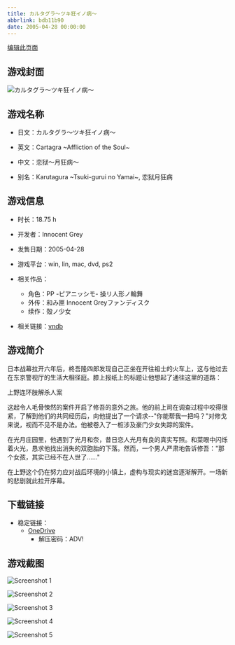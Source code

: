 ```yaml
---
title: カルタグラ～ツキ狂イノ病～
abbrlink: bdb11b90
date: 2005-04-28 00:00:00
---
```

[编辑此页面](https://github.com/ACG-3/ADV3-source/blob/main/source/_posts/games/%E3%82%AB%E3%83%AB%E3%82%BF%E3%82%B0%E3%83%A9%EF%BD%9E%E3%83%84%E3%82%AD%E7%8B%82%E3%82%A4%E3%83%8E%E7%97%85%EF%BD%9E.md)

## 游戏封面

![カルタグラ～ツキ狂イノ病～](https://pan.timero.xyz/d/onedrive/img_lib_001/%E3%82%AB%E3%83%AB%E3%82%BF%E3%82%B0%E3%83%A9%EF%BD%9E%E3%83%84%E3%82%AD%E7%8B%82%E3%82%A4%E3%83%8E%E7%97%85%EF%BD%9E_cover.avif)


## 游戏名称

- 日文：カルタグラ～ツキ狂イノ病～
- 英文：Cartagra ~Affliction of the Soul~
- 中文：恋狱～月狂病～

- 别名：Karutagura ~Tsuki-gurui no Yamai~, 恋狱月狂病


## 游戏信息

- 时长：18.75 h
- 开发者：Innocent Grey
- 发售日期：2005-04-28
- 游戏平台：win, lin, mac, dvd, ps2
- 相关作品：
   - 角色：PP -ピアニッシモ- 操リ人形ノ輪舞
   - 外传：和み匣 Innocent Greyファンディスク
   - 续作：殻ノ少女

- 相关链接：[vndb](https://vndb.org/v515)


## 游戏简介

日本战幕拉开六年后，柊吾隆四郎发现自己正坐在开往祖士的火车上，这与他过去在东京警视厅的生活大相径庭。膝上报纸上的标题让他想起了通往这里的道路：

上野连环肢解杀人案

这起令人毛骨悚然的案件开启了修吾的意外之旅。他的前上司在调查过程中咬得很紧，了解到他们的共同经历后，向他提出了一个请求--"你能帮我一把吗？"对修戈来说，视而不见不是办法。他被卷入了一桩涉及豪门少女失踪的案件。

在光月庄园里，他遇到了光月和奈，昔日恋人光月有良的真实写照。和菜眼中闪烁着火光，恳求他找出消失的双胞胎的下落。然而，一个男人严肃地告诉修吾："那个女孩，其实已经不在人世了......"

在上野这个仍在努力应对战后环境的小镇上，虚构与现实的迷宫逐渐解开。一场新的悲剧就此拉开序幕。




## 下载链接

- 稳定链接：
    - [OneDrive](https://pan.timero.xyz/onedrive/adv_lib_001/%E3%82%AB%E3%83%AB%E3%82%BF%E3%82%B0%E3%83%A9%EF%BD%9E%E3%83%84%E3%82%AD%E7%8B%82%E3%82%A4%E3%83%8E%E7%97%85%EF%BD%9E)
        - 解压密码：ADV!



## 游戏截图


![Screenshot 1](https://pan.timero.xyz/d/onedrive/img_lib_001/%E3%82%AB%E3%83%AB%E3%82%BF%E3%82%B0%E3%83%A9%EF%BD%9E%E3%83%84%E3%82%AD%E7%8B%82%E3%82%A4%E3%83%8E%E7%97%85%EF%BD%9E_Screenshot_1.avif)

![Screenshot 2](https://pan.timero.xyz/d/onedrive/img_lib_001/%E3%82%AB%E3%83%AB%E3%82%BF%E3%82%B0%E3%83%A9%EF%BD%9E%E3%83%84%E3%82%AD%E7%8B%82%E3%82%A4%E3%83%8E%E7%97%85%EF%BD%9E_Screenshot_2.avif)

![Screenshot 3](https://pan.timero.xyz/d/onedrive/img_lib_001/%E3%82%AB%E3%83%AB%E3%82%BF%E3%82%B0%E3%83%A9%EF%BD%9E%E3%83%84%E3%82%AD%E7%8B%82%E3%82%A4%E3%83%8E%E7%97%85%EF%BD%9E_Screenshot_3.avif)

![Screenshot 4](https://pan.timero.xyz/d/onedrive/img_lib_001/%E3%82%AB%E3%83%AB%E3%82%BF%E3%82%B0%E3%83%A9%EF%BD%9E%E3%83%84%E3%82%AD%E7%8B%82%E3%82%A4%E3%83%8E%E7%97%85%EF%BD%9E_Screenshot_4.avif)

![Screenshot 5](https://pan.timero.xyz/d/onedrive/img_lib_001/%E3%82%AB%E3%83%AB%E3%82%BF%E3%82%B0%E3%83%A9%EF%BD%9E%E3%83%84%E3%82%AD%E7%8B%82%E3%82%A4%E3%83%8E%E7%97%85%EF%BD%9E_Screenshot_5.avif)

